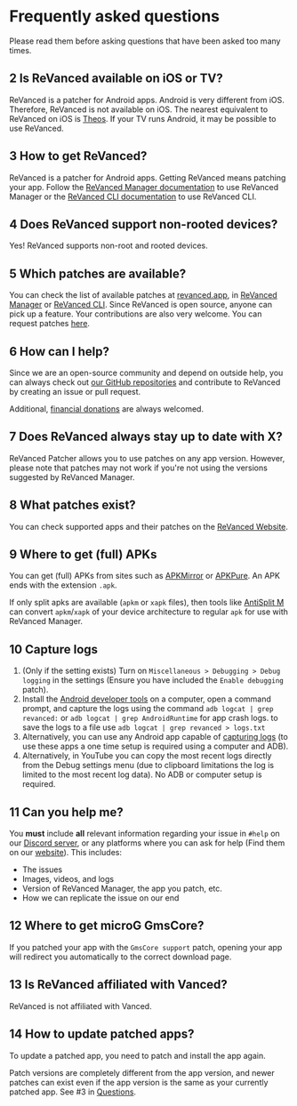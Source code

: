 # Frequently asked questions

Please read them before asking questions that have been asked too many times.

## 2 Is ReVanced available on iOS or TV?

ReVanced is a patcher for Android apps. Android is very different from iOS. Therefore, ReVanced is not available on iOS. The nearest equivalent to ReVanced on iOS is [Theos](https://theos.dev/). If your TV runs Android, it may be possible to use ReVanced.

## 3 How to get ReVanced?

ReVanced is a patcher for Android apps. Getting ReVanced means patching your app. Follow the [ReVanced Manager documentation](https://github.com/revanced/revanced-manager/tree/main/docs) to use ReVanced Manager or the [ReVanced CLI documentation](https://github.com/revanced/revanced-cli/tree/main/docs) to use ReVanced CLI.

## 4 Does ReVanced support non-rooted devices?

Yes! ReVanced supports non-root and rooted devices.

## 5 Which patches are available?

You can check the list of available patches at [revanced.app](https://revanced.app/patches), in [ReVanced Manager](https://github.com/revanced/revanced-manager/tree/main/docs) or [ReVanced CLI](https://github.com/revanced/revanced-cli/tree/main/docs). Since ReVanced is open source, anyone can pick up a feature. Your contributions are also very welcome. You can request patches [here](https://github.com/ReVanced/revanced-patches/issues/new?assignees=&labels=Feature+request&projects=&template=feature_request.yml&title=feat%3A+).

## 6 How can I help?

Since we are an open-source community and depend on outside help, you can always check out [our GitHub repositories](https://revanced.app/github) and contribute to ReVanced by creating an issue or pull request.

Additional, [financial donations](https://revanced.app/donate) are always welcomed.

## 7 Does ReVanced always stay up to date with X?

ReVanced Patcher allows you to use patches on any app version. However, please note that patches may not work if you're not using the versions suggested by ReVanced Manager.

## 8 What patches exist?

You can check supported apps and their patches on the [ReVanced Website](https://revanced.app/patches).

## 9 Where to get (full) APKs

You can get (full) APKs from sites such as [APKMirror](https://www.apkmirror.com/) or [APKPure](https://apkpure.net/de). An APK ends with the extension `.apk`.

If only split apks are available (`apkm` or `xapk` files), then tools like [AntiSplit M](https://github.com/AbdurazaaqMohammed/AntiSplit-M) can convert `apkm`/`xapk` of your device architecture to regular `apk` for use with ReVanced Manager.

## 10 Capture logs 

1. (Only if the setting exists) Turn on `Miscellaneous > Debugging > Debug logging` in the settings (Ensure you have included the `Enable debugging` patch).  
2. Install the [Android developer tools](https://developer.android.com/tools/releases/platform-tools) on a computer, open a command prompt, and capture the logs using the command `adb logcat | grep revanced:` or `adb logcat | grep AndroidRuntime` for app crash logs. to save the logs to a file use  `adb logcat | grep revanced > logs.txt`
4. Alternatively, you can use any Android app capable of [capturing logs](https://play.google.com/store/apps/details?id=com.dp.logcatapp) (to use these apps a one time setup is required using a computer and ADB).
5. Alternatively, in YouTube you can copy the most recent logs directly from the Debug settings menu (due to clipboard limitations the log is limited to the most recent log data). No ADB or computer setup is required.

## 11 Can you help me?

You **must** include **all** relevant information regarding your issue in `#help` on our [Discord server](https://revanced.app/discord), or any platforms where you can ask for help (Find them on our [website](https://revanced.app)). This includes:

- The issues  
- Images, videos, and logs  
- Version of ReVanced Manager, the app you patch, etc.  
- How we can replicate the issue on our end

## 12 Where to get microG GmsCore?

If you patched your app with the `GmsCore support` patch, opening your app will redirect you automatically to the correct download page.

## 13 Is ReVanced affiliated with Vanced?

ReVanced is not affiliated with Vanced.

## 14 How to update patched apps?

To update a patched app, you need to patch and install the app again. 

Patch versions are completely different from the app version, and newer patches can exist even if the app version is the same as your currently patched app. See #3 in [Questions](questions.md).
